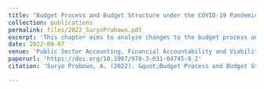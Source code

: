```yaml
---
title: "Budget Process and Budget Structure under the COVID-19 Pandemic in Indonesia"
collection: publications
permalink: files/2022_SuryoPrabowo.pdf
excerpt: 'This chapter aims to analyze changes to the budget process and the budget structure immediately following the coronavirus disease 2019 (COVID-19) pandemic. A case study of Indonesia is employed along with process tracing to ensure in-depth observation and rigor to the causal inquiry. The analysis results in two main findings. First, the budget process at the central government adapted to the COVID-19 pandemic, as observed throughout the preparation, approval, implementation, and evaluation phases. Second, the national budget structure changed. In aggregate terms, revenues dropped and expenditures increased, resulting in a growing level of deficits. Also, the government policy priorities and sectoral allocations shifted. Budgets for health and social sectors increased while allocations for the infrastructure sector decreased, albeit only temporarily. Taken together, these are indicative of the overall implications of the COVID-19 pandemic for the government budget.'
date: 2022-09-07
venue: 'Public Sector Accounting, Financial Accountability and Viability in Times of Crisis'
paperurl: 'https://doi.org/10.1007/978-3-031-04745-9_2'
citation: 'Suryo Prabowo, A. (2022). &quot;Budget Process and Budget Structure under the COVID-19 Pandemic in Indonesia.&quot; In Giovanna Dabbicco et al. (Eds), <i>Public Sector Accounting, Financial Accountability and Viability in Times of Crisis</i>, Palgrave Macmillan.'

---
```

